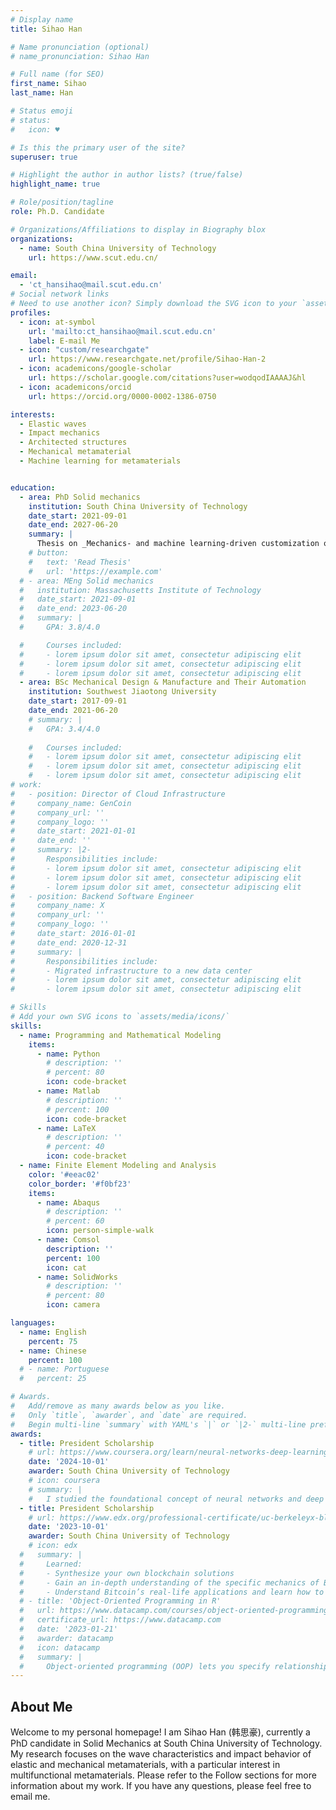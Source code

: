 ```yaml
---
# Display name
title: Sihao Han

# Name pronunciation (optional)
# name_pronunciation: Sihao Han

# Full name (for SEO)
first_name: Sihao
last_name: Han

# Status emoji
# status:
#   icon: ♥️

# Is this the primary user of the site?
superuser: true

# Highlight the author in author lists? (true/false)
highlight_name: true

# Role/position/tagline
role: Ph.D. Candidate

# Organizations/Affiliations to display in Biography blox
organizations:
  - name: South China University of Technology
    url: https://www.scut.edu.cn/

email:
  - 'ct_hansihao@mail.scut.edu.cn'
# Social network links
# Need to use another icon? Simply download the SVG icon to your `assets/media/icons/` folder.
profiles:
  - icon: at-symbol
    url: 'mailto:ct_hansihao@mail.scut.edu.cn'
    label: E-mail Me
  - icon: "custom/researchgate"
    url: https://www.researchgate.net/profile/Sihao-Han-2
  - icon: academicons/google-scholar
    url: https://scholar.google.com/citations?user=wodqodIAAAAJ&hl
  - icon: academicons/orcid
    url: https://orcid.org/0000-0002-1386-0750

interests:
  - Elastic waves
  - Impact mechanics
  - Architected structures  
  - Mechanical metamaterial
  - Machine learning for metamaterials  


education:
  - area: PhD Solid mechanics
    institution: South China University of Technology
    date_start: 2021-09-01
    date_end: 2027-06-20
    summary: |
      Thesis on _Mechanics- and machine learning-driven customization of multifunctional metamaterials_. Supervised by [Prof Qiang Han](https://www2.scut.edu.cn/jtxy/2023/0430/c35044a500284/page.htm). Successive postgraduate and doctoral programs of study.
    # button:
    #   text: 'Read Thesis'
    #   url: 'https://example.com'
  # - area: MEng Solid mechanics
  #   institution: Massachusetts Institute of Technology
  #   date_start: 2021-09-01
  #   date_end: 2023-06-20
  #   summary: |
  #     GPA: 3.8/4.0

  #     Courses included:
  #     - lorem ipsum dolor sit amet, consectetur adipiscing elit
  #     - lorem ipsum dolor sit amet, consectetur adipiscing elit
  #     - lorem ipsum dolor sit amet, consectetur adipiscing elit
  - area: BSc Mechanical Design & Manufacture and Their Automation
    institution: Southwest Jiaotong University
    date_start: 2017-09-01
    date_end: 2021-06-20
    # summary: |
    #   GPA: 3.4/4.0
      
    #   Courses included:
    #   - lorem ipsum dolor sit amet, consectetur adipiscing elit
    #   - lorem ipsum dolor sit amet, consectetur adipiscing elit
    #   - lorem ipsum dolor sit amet, consectetur adipiscing elit
# work:
#   - position: Director of Cloud Infrastructure
#     company_name: GenCoin
#     company_url: ''
#     company_logo: ''
#     date_start: 2021-01-01
#     date_end: ''
#     summary: |2-
#       Responsibilities include:
#       - lorem ipsum dolor sit amet, consectetur adipiscing elit
#       - lorem ipsum dolor sit amet, consectetur adipiscing elit
#       - lorem ipsum dolor sit amet, consectetur adipiscing elit
#   - position: Backend Software Engineer
#     company_name: X
#     company_url: ''
#     company_logo: ''
#     date_start: 2016-01-01
#     date_end: 2020-12-31
#     summary: |
#       Responsibilities include:
#       - Migrated infrastructure to a new data center
#       - lorem ipsum dolor sit amet, consectetur adipiscing elit
#       - lorem ipsum dolor sit amet, consectetur adipiscing elit

# Skills
# Add your own SVG icons to `assets/media/icons/`
skills:
  - name: Programming and Mathematical Modeling
    items:
      - name: Python
        # description: ''
        # percent: 80
        icon: code-bracket
      - name: Matlab
        # description: ''
        # percent: 100
        icon: code-bracket
      - name: LaTeX
        # description: ''
        # percent: 40
        icon: code-bracket
  - name: Finite Element Modeling and Analysis
    color: '#eeac02'
    color_border: '#f0bf23'
    items:
      - name: Abaqus
        # description: ''
        # percent: 60
        icon: person-simple-walk
      - name: Comsol
        description: ''
        percent: 100
        icon: cat
      - name: SolidWorks
        # description: ''
        # percent: 80
        icon: camera

languages:
  - name: English
    percent: 75
  - name: Chinese
    percent: 100
  # - name: Portuguese
  #   percent: 25

# Awards.
#   Add/remove as many awards below as you like.
#   Only `title`, `awarder`, and `date` are required.
#   Begin multi-line `summary` with YAML's `|` or `|2-` multi-line prefix and indent 2 spaces below.
awards:
  - title: President Scholarship
    # url: https://www.coursera.org/learn/neural-networks-deep-learning
    date: '2024-10-01'
    awarder: South China University of Technology
    # icon: coursera
    # summary: |
    #   I studied the foundational concept of neural networks and deep learning. By the end, I was familiar with the significant technological trends driving the rise of deep learning; build, train, and apply fully connected deep neural networks; implement efficient (vectorized) neural networks; identify key parameters in a neural network’s architecture; and apply deep learning to your own applications.
  - title: President Scholarship
    # url: https://www.edx.org/professional-certificate/uc-berkeleyx-blockchain-fundamentals
    date: '2023-10-01'
    awarder: South China University of Technology
    # icon: edx
  #   summary: |
  #     Learned:
  #     - Synthesize your own blockchain solutions
  #     - Gain an in-depth understanding of the specific mechanics of Bitcoin
  #     - Understand Bitcoin’s real-life applications and learn how to attack and destroy Bitcoin, Ethereum, smart contracts and Dapps, and alternatives to Bitcoin’s Proof-of-Work consensus algorithm
  # - title: 'Object-Oriented Programming in R'
  #   url: https://www.datacamp.com/courses/object-oriented-programming-with-s3-and-r6-in-r
  #   certificate_url: https://www.datacamp.com
  #   date: '2023-01-21'
  #   awarder: datacamp
  #   icon: datacamp
  #   summary: |
  #     Object-oriented programming (OOP) lets you specify relationships between functions and the objects that they can act on, helping you manage complexity in your code. This is an intermediate level course, providing an introduction to OOP, using the S3 and R6 systems. S3 is a great day-to-day R programming tool that simplifies some of the functions that you write. R6 is especially useful for industry-specific analyses, working with web APIs, and building GUIs.
---
```


## About Me
Welcome to my personal homepage! I am Sihao Han (韩思豪), currently a PhD candidate in Solid Mechanics at South China University of Technology. My research focuses on the wave characteristics and impact behavior of elastic and mechanical metamaterials, with a particular interest in multifunctional metamaterials. Please refer to the Follow sections for more information about my work. If you have any questions, please feel free to email me.
